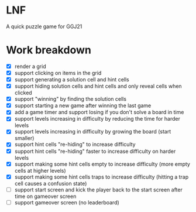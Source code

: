 # LNF

A quick puzzle game for GGJ21

# Work breakdown

* [X] render a grid
* [X] support clicking on items in the grid
* [X] support generating a solution cell and hint cells
* [X] support hiding solution cells and hint cells and only reveal cells when clicked
* [X] support "winning" by finding the solution cells
* [X] support starting a new game after winning the last game
* [X] add a game timer and support losing if you don't solve a board in time
* [X] support levels increasing in difficulty by reducing the time for harder levels
* [X] support levels increasing in difficulty by growing the board (start smaller)
* [X] support hint cells "re-hiding" to increase difficulty
* [X] support hint cells "re-hiding" faster to increase difficulty on harder levels
* [X] support making some hint cells empty to increase difficulty (more empty cells at higher levels)
* [X] support making some hint cells traps to increase difficulty (hitting a trap cell causes a confusion state)
* [ ] support start screen and kick the player back to the start screen after time on gameover screen
* [ ] support gameover screen (no leaderboard)
